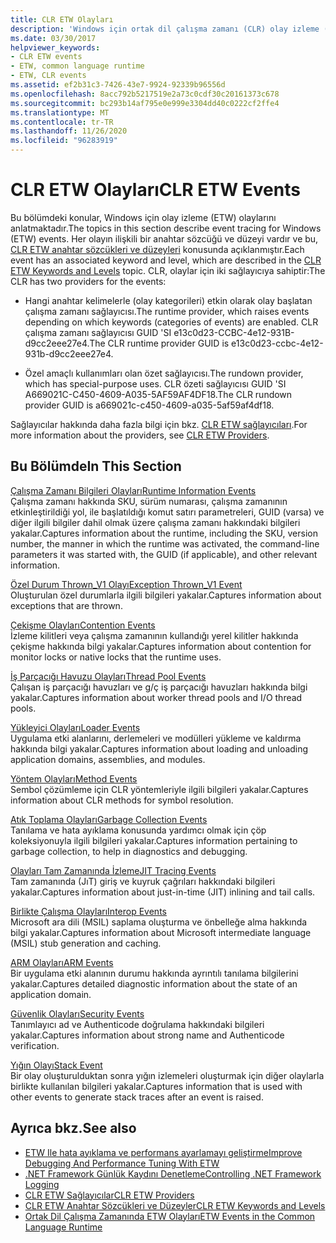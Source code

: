 ```yaml
---
title: CLR ETW Olayları
description: 'Windows için ortak dil çalışma zamanı (CLR) olay izleme (ETW) olayları makalesine bakın. İki olay sağlayıcısı vardır: çalışma zamanı sağlayıcısı ve runaşağı sağlayıcı.'
ms.date: 03/30/2017
helpviewer_keywords:
- CLR ETW events
- ETW, common language runtime
- ETW, CLR events
ms.assetid: ef2b31c3-7426-43e7-9924-92339b96556d
ms.openlocfilehash: 8acc792b5217519e2a73c0cdf30c20161373c678
ms.sourcegitcommit: bc293b14af795e0e999e3304dd40c0222cf2ffe4
ms.translationtype: MT
ms.contentlocale: tr-TR
ms.lasthandoff: 11/26/2020
ms.locfileid: "96283919"
---
```

# <a name="clr-etw-events"></a><span data-ttu-id="3940c-104">CLR ETW Olayları</span><span class="sxs-lookup"><span data-stu-id="3940c-104">CLR ETW Events</span></span>

<span data-ttu-id="3940c-105">Bu bölümdeki konular, Windows için olay izleme (ETW) olaylarını anlatmaktadır.</span><span class="sxs-lookup"><span data-stu-id="3940c-105">The topics in this section describe event tracing for Windows (ETW) events.</span></span> <span data-ttu-id="3940c-106">Her olayın ilişkili bir anahtar sözcüğü ve düzeyi vardır ve bu, [CLR ETW anahtar sözcükleri ve düzeyleri](clr-etw-keywords-and-levels.md) konusunda açıklanmıştır.</span><span class="sxs-lookup"><span data-stu-id="3940c-106">Each event has an associated keyword and level, which are described in the [CLR ETW Keywords and Levels](clr-etw-keywords-and-levels.md) topic.</span></span> <span data-ttu-id="3940c-107">CLR, olaylar için iki sağlayıcıya sahiptir:</span><span class="sxs-lookup"><span data-stu-id="3940c-107">The CLR has two providers for the events:</span></span>  
  
- <span data-ttu-id="3940c-108">Hangi anahtar kelimelerle (olay kategorileri) etkin olarak olay başlatan çalışma zamanı sağlayıcısı.</span><span class="sxs-lookup"><span data-stu-id="3940c-108">The runtime provider, which raises events depending on which keywords (categories of events) are enabled.</span></span> <span data-ttu-id="3940c-109">CLR çalışma zamanı sağlayıcısı GUID 'SI e13c0d23-CCBC-4e12-931B-d9cc2eee27e4.</span><span class="sxs-lookup"><span data-stu-id="3940c-109">The CLR runtime provider GUID is e13c0d23-ccbc-4e12-931b-d9cc2eee27e4.</span></span>  
  
- <span data-ttu-id="3940c-110">Özel amaçlı kullanımları olan özet sağlayıcısı.</span><span class="sxs-lookup"><span data-stu-id="3940c-110">The rundown provider, which has special-purpose uses.</span></span> <span data-ttu-id="3940c-111">CLR özeti sağlayıcısı GUID 'SI A669021C-C450-4609-A035-5AF59AF4DF18.</span><span class="sxs-lookup"><span data-stu-id="3940c-111">The CLR rundown provider GUID is a669021c-c450-4609-a035-5af59af4df18.</span></span>  
  
 <span data-ttu-id="3940c-112">Sağlayıcılar hakkında daha fazla bilgi için bkz. [CLR ETW sağlayıcıları](clr-etw-providers.md).</span><span class="sxs-lookup"><span data-stu-id="3940c-112">For more information about the providers, see [CLR ETW Providers](clr-etw-providers.md).</span></span>  
  
## <a name="in-this-section"></a><span data-ttu-id="3940c-113">Bu Bölümde</span><span class="sxs-lookup"><span data-stu-id="3940c-113">In This Section</span></span>  

 [<span data-ttu-id="3940c-114">Çalışma Zamanı Bilgileri Olayları</span><span class="sxs-lookup"><span data-stu-id="3940c-114">Runtime Information Events</span></span>](runtime-information-etw-events.md)  
 <span data-ttu-id="3940c-115">Çalışma zamanı hakkında SKU, sürüm numarası, çalışma zamanının etkinleştirildiği yol, ile başlatıldığı komut satırı parametreleri, GUID (varsa) ve diğer ilgili bilgiler dahil olmak üzere çalışma zamanı hakkındaki bilgileri yakalar.</span><span class="sxs-lookup"><span data-stu-id="3940c-115">Captures information about the runtime, including the SKU, version number, the manner in which the runtime was activated, the command-line parameters it was started with, the GUID (if applicable), and other relevant information.</span></span>  
  
 [<span data-ttu-id="3940c-116">Özel Durum Thrown_V1 Olayı</span><span class="sxs-lookup"><span data-stu-id="3940c-116">Exception Thrown_V1 Event</span></span>](exception-thrown-v1-etw-event.md)  
 <span data-ttu-id="3940c-117">Oluşturulan özel durumlarla ilgili bilgileri yakalar.</span><span class="sxs-lookup"><span data-stu-id="3940c-117">Captures information about exceptions that are thrown.</span></span>  
  
 [<span data-ttu-id="3940c-118">Çekişme Olayları</span><span class="sxs-lookup"><span data-stu-id="3940c-118">Contention Events</span></span>](contention-etw-events.md)  
 <span data-ttu-id="3940c-119">İzleme kilitleri veya çalışma zamanının kullandığı yerel kilitler hakkında çekişme hakkında bilgi yakalar.</span><span class="sxs-lookup"><span data-stu-id="3940c-119">Captures information about contention for monitor locks or native locks that the runtime uses.</span></span>  
  
 [<span data-ttu-id="3940c-120">İş Parçacığı Havuzu Olayları</span><span class="sxs-lookup"><span data-stu-id="3940c-120">Thread Pool Events</span></span>](thread-pool-etw-events.md)  
 <span data-ttu-id="3940c-121">Çalışan iş parçacığı havuzları ve g/ç iş parçacığı havuzları hakkında bilgi yakalar.</span><span class="sxs-lookup"><span data-stu-id="3940c-121">Captures information about worker thread pools and I/O thread pools.</span></span>  
  
 [<span data-ttu-id="3940c-122">Yükleyici Olayları</span><span class="sxs-lookup"><span data-stu-id="3940c-122">Loader Events</span></span>](loader-etw-events.md)  
 <span data-ttu-id="3940c-123">Uygulama etki alanlarını, derlemeleri ve modülleri yükleme ve kaldırma hakkında bilgi yakalar.</span><span class="sxs-lookup"><span data-stu-id="3940c-123">Captures information about loading and unloading application domains, assemblies, and modules.</span></span>  
  
 [<span data-ttu-id="3940c-124">Yöntem Olayları</span><span class="sxs-lookup"><span data-stu-id="3940c-124">Method Events</span></span>](method-etw-events.md)  
 <span data-ttu-id="3940c-125">Sembol çözümleme için CLR yöntemleriyle ilgili bilgileri yakalar.</span><span class="sxs-lookup"><span data-stu-id="3940c-125">Captures information about CLR methods for symbol resolution.</span></span>  
  
 [<span data-ttu-id="3940c-126">Atık Toplama Olayları</span><span class="sxs-lookup"><span data-stu-id="3940c-126">Garbage Collection Events</span></span>](garbage-collection-etw-events.md)  
 <span data-ttu-id="3940c-127">Tanılama ve hata ayıklama konusunda yardımcı olmak için çöp koleksiyonuyla ilgili bilgileri yakalar.</span><span class="sxs-lookup"><span data-stu-id="3940c-127">Captures information pertaining to garbage collection, to help in diagnostics and debugging.</span></span>  
  
 [<span data-ttu-id="3940c-128">Olayları Tam Zamanında İzleme</span><span class="sxs-lookup"><span data-stu-id="3940c-128">JIT Tracing Events</span></span>](jit-tracing-etw-events.md)  
 <span data-ttu-id="3940c-129">Tam zamanında (JıT) giriş ve kuyruk çağrıları hakkındaki bilgileri yakalar.</span><span class="sxs-lookup"><span data-stu-id="3940c-129">Captures information about just-in-time (JIT) inlining and tail calls.</span></span>  
  
 [<span data-ttu-id="3940c-130">Birlikte Çalışma Olayları</span><span class="sxs-lookup"><span data-stu-id="3940c-130">Interop Events</span></span>](interop-etw-events.md)  
 <span data-ttu-id="3940c-131">Microsoft ara dili (MSIL) saplama oluşturma ve önbelleğe alma hakkında bilgi yakalar.</span><span class="sxs-lookup"><span data-stu-id="3940c-131">Captures information about Microsoft intermediate language (MSIL) stub generation and caching.</span></span>  
  
 [<span data-ttu-id="3940c-132">ARM Olayları</span><span class="sxs-lookup"><span data-stu-id="3940c-132">ARM Events</span></span>](application-domain-resource-monitoring-arm-etw-events.md)  
 <span data-ttu-id="3940c-133">Bir uygulama etki alanının durumu hakkında ayrıntılı tanılama bilgilerini yakalar.</span><span class="sxs-lookup"><span data-stu-id="3940c-133">Captures detailed diagnostic information about the state of an application domain.</span></span>  
  
 [<span data-ttu-id="3940c-134">Güvenlik Olayları</span><span class="sxs-lookup"><span data-stu-id="3940c-134">Security Events</span></span>](security-etw-events.md)  
 <span data-ttu-id="3940c-135">Tanımlayıcı ad ve Authenticode doğrulama hakkındaki bilgileri yakalar.</span><span class="sxs-lookup"><span data-stu-id="3940c-135">Captures information about strong name and Authenticode verification.</span></span>  
  
 [<span data-ttu-id="3940c-136">Yığın Olayı</span><span class="sxs-lookup"><span data-stu-id="3940c-136">Stack Event</span></span>](stack-etw-event.md)  
 <span data-ttu-id="3940c-137">Bir olay oluşturulduktan sonra yığın izlemeleri oluşturmak için diğer olaylarla birlikte kullanılan bilgileri yakalar.</span><span class="sxs-lookup"><span data-stu-id="3940c-137">Captures information that is used with other events to generate stack traces after an event is raised.</span></span>  
  
## <a name="see-also"></a><span data-ttu-id="3940c-138">Ayrıca bkz.</span><span class="sxs-lookup"><span data-stu-id="3940c-138">See also</span></span>

- [<span data-ttu-id="3940c-139">ETW Ile hata ayıklama ve performans ayarlamayı geliştirme</span><span class="sxs-lookup"><span data-stu-id="3940c-139">Improve Debugging And Performance Tuning With ETW</span></span>](/archive/msdn-magazine/2007/april/event-tracing-improve-debugging-and-performance-tuning-with-etw)
- [<span data-ttu-id="3940c-140">.NET Framework Günlük Kaydını Denetleme</span><span class="sxs-lookup"><span data-stu-id="3940c-140">Controlling .NET Framework Logging</span></span>](controlling-logging.md)
- [<span data-ttu-id="3940c-141">CLR ETW Sağlayıcılar</span><span class="sxs-lookup"><span data-stu-id="3940c-141">CLR ETW Providers</span></span>](clr-etw-providers.md)
- [<span data-ttu-id="3940c-142">CLR ETW Anahtar Sözcükleri ve Düzeyler</span><span class="sxs-lookup"><span data-stu-id="3940c-142">CLR ETW Keywords and Levels</span></span>](clr-etw-keywords-and-levels.md)
- [<span data-ttu-id="3940c-143">Ortak Dil Çalışma Zamanında ETW Olayları</span><span class="sxs-lookup"><span data-stu-id="3940c-143">ETW Events in the Common Language Runtime</span></span>](etw-events-in-the-common-language-runtime.md)
